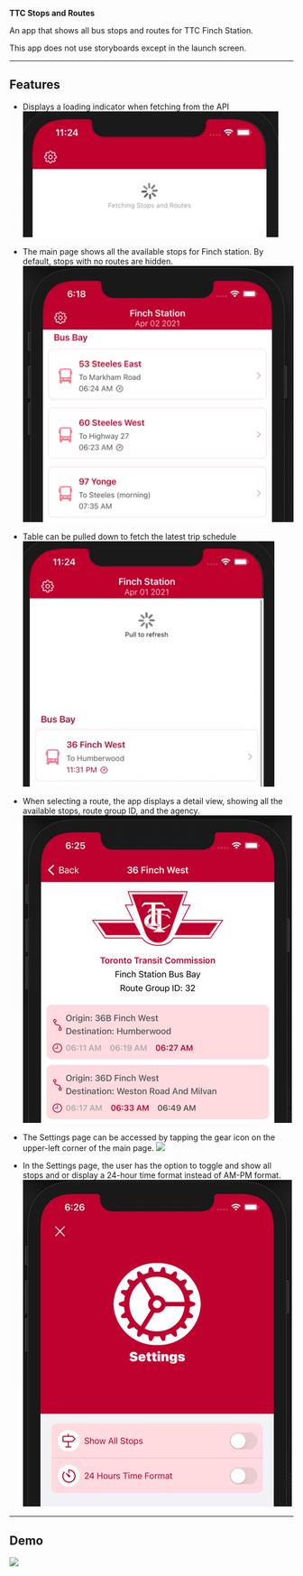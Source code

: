 **TTC Stops and Routes**

An app that shows all bus stops and routes for TTC Finch Station.

This app does not use storyboards except in the launch screen.  

---

## Features

- Displays a loading indicator when fetching from the API
![](/Previews/first-fetch.png)  

- The main page shows all the available stops for Finch station. By default, stops with no routes are hidden.  
![](/Previews/stops-routes.png)  

- Table can be pulled down to fetch the latest trip schedule  
![](/Previews/pull-reload.png)  

- When selecting a route, the app displays a detail view, showing all the available stops, route group ID, and the agency.
![](/Previews/detail-view.png)  

- The Settings page can be accessed by tapping the gear icon on the upper-left corner of the main page.
![](/Previews/gear-icon.png)  

- In the Settings page, the user has the option to toggle and show all stops and or display a 24-hour time format instead of AM-PM format.
![](/Previews/settings.png)  
---

## Demo

![](/Previews/preview.gif)